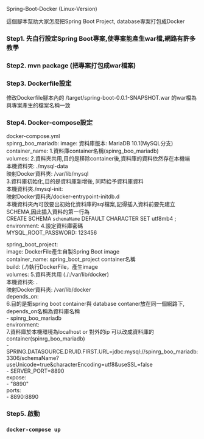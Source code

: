  Spring-Boot-Docker (Linux-Version)

這個腳本幫助大家怎麼把Spring Boot Project, database專案打包成Docker<br>

### Step1. 先自行設定Spring Boot專案,使專案能產生war檔,網路有許多教學

### Step2. mvn package (把專案打包成war檔案) 

### Step3. Dockerfile設定
修改Dockerfile腳本內的 /target/spring-boot-0.0.1-SNAPSHOT.war 的war檔為與專案產生的檔案名稱一致

### Step4. Docker-compose設定
 docker-compose.yml   
 spinrg_boo_mariadb:
     image: 資料庫版本: MariaDB 10.1(MySQL分支) <br>
     container_name: 1.資料庫container名稱(spinrg_boo_mariadb)<br>
     volumes: 2.資料夾共用,目的是移除container後,資料庫的資料依然存在本機端<br>
                           本機資料夾: ./mysql-data <br>
                           映射Docker資料夾: /var/lib/mysql<br>
              3.資料庫初始化,目的是資料庫新增後, 同時給予資料庫資料<br>
                            本機資料夾./mysql-init:<br>
                            映射Docker資料夾/docker-entrypoint-initdb.d<br>
                            本機資料夾內可放要出初始化資料庫的sql檔案,記得插入資料前要先建立SCHEMA,因此插入資料的第一行為 <br>
                            CREATE SCHEMA `schemaName` DEFAULT CHARACTER SET utf8mb4 ;<br>
    environment:  4.設定資料庫密碼<br>
                  MYSQL_ROOT_PASSWORD: 123456<br>
                  
   spring_boot_project:<br>
    image: DockerFile產生自製Spring Boot image<br>
    container_name: spring_boot_project container名稱<br>
    build:  (./)執行DockerFile，產生image <br>
    volumes: 5.資料夾共用 (./:/var/lib/docker)<br>
                         本機資料夾: . <br>
                         映射Docker資料夾: /var/lib/docker<br>
    depends_on:<br>
        6.目的是把spring boot container與 database contaner放在同一個網路下, depends_on名稱為資料庫名稱<br>
    -   spinrg_boo_mariadb<br>
    environment:<br>
         7.資料庫於本機環境為localhost or 對外的ip 可以改成資料庫的container(spinrg_boo_mariadb)<br>
        - SPRING.DATASOURCE.DRUID.FIRST.URL=jdbc:mysql://spinrg_boo_mariadb:3306/schemaName?useUnicode=true&characterEncoding=utf8&useSSL=false<br>
        - SERVER_PORT=8890<br>
    expose:<br>
      - "8890"<br>
    ports:<br>
        - 8890:8890<br>
 
### Step5. 啟動
### `docker-compose up`
